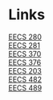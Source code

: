 # Links
[EECS 280](https://samruan.notion.site/EECS-280-65eba3a04a934868bc61d07fa93d0b8a) \
[EECS 281](https://samruan.notion.site/EECS-281-5927383b957b4674b14b8a65628c711b) \
[EECS 370](https://samruan.notion.site/EECS-370-07fe7ca8d822453d8726b1e359859349) \
[EECS 376](https://www.notion.so/samruan/EECS-376-20f30f8e08434b14b3e36a598693409c) \
[EECS 203](https://samruan.notion.site/EECS-203-b20bad87b7f444d6a865b9050277aafe) \
[EECS 482](https://samruan.notion.site/EECS-482-15f087c4485e44c4813e346c7bef29d3?pvs=4) \
[EECS 489](https://samruan.notion.site/EECS-489-052ae5847d3e4af9ab59e6409dff2089?pvs=4)
